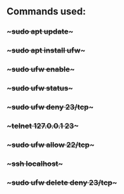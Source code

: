## Commands used:

### ~~~sudo apt update~~~

### ~~~sudo apt install ufw~~~

### ~~~sudo ufw enable~~~

### ~~~sudo ufw status~~~

### ~~~sudo ufw deny 23/tcp~~~

### ~~~telnet 127.0.0.1 23~~~

### ~~~sudo ufw allow 22/tcp~~~

### ~~~ssh localhost~~~

### ~~~sudo ufw delete deny 23/tcp~~~
